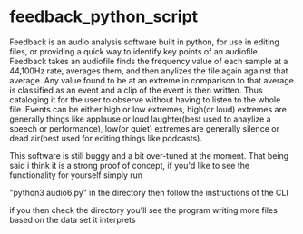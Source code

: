 # feedback_python_script

Feedback is an audio analysis software built in python, for use in editing files, or providing a quick way to identify key points of an audiofile.  Feedback takes an audiofile finds the frequency value of each sample at a 44,100Hz rate, averages them, and then anylizes the file again against that average. Any value found to be at an extreme in comparison to that average is classified as an event and a clip of the event is then written. Thus cataloging it for the user to observe without having to listen to the whole file.  Events can be either high or low extremes, high(or loud) extremes are generally things like applause or loud laughter(best used to anaylize a speech or performance), low(or quiet) extremes are generally silence or dead air(best used for editing things like podcasts). 

This software is still buggy and a bit over-tuned at the moment. That being said i think it is a strong proof of concept, 
if you'd like to see the functionality for yourself simply run

"python3 audio6.py" in the directory then follow the instructions of the CLI 

if you then check the directory you'll see the program writing more files based on the data set it interprets 
